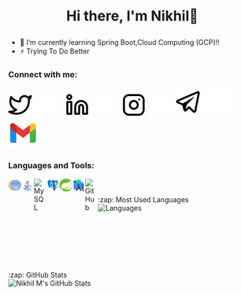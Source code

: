 #  <p align="center">Hi there, I'm Nikhil👋 </p>

- 🌱 I’m currently learning Spring Boot,Cloud Computing (GCP)!!
- ⚡ Trying To Do Better

###  Connect with me:

[![website](./img/twitter-light.svg)](https://twitter.com/Nikhil_M2000#gh-light-mode-only)
[![website](./img/twitter-dark.svg)](https://twitter.com/Nikhil_M2000#gh-dark-mode-only)
&nbsp;&nbsp;
[![website](img/linkedin-light.svg)](https://www.linkedin.com/in/nikhil-m-07ba321ba#gh-light-mode-only)
[![website](./img/linkedin-dark.svg)](https://www.linkedin.com/in/nikhil-m-07ba321ba#gh-dark-mode-only)
&nbsp;&nbsp;
[![website](./img/instagram-light.svg)](https://instagram.com/ig__nikhilm#gh-light-mode-only)
[![website](./img/instagram-dark.svg)](https://instagram.com/ig__nikhilm#gh-dark-mode-only)
[![website](./img/telegram.svg)](https://t.me/Nikhil_M2000#gh-light-mode-only)
[![website](./img/telegram_light1.svg)](https://t.me/Nikhil_M2000#gh-dark-mode-only)
[![website](./img/gmail.svg)](https://mail.google.com/mail/u/0/?fs=1&to=nikhilcs2000m@gmail.com&tf=cm)

### Languages and Tools:

<img align="left" alt="Eclipse" width="26px" src="./img/eclipse.svg"/>
<img align="left" alt="Java" width="26px" src="./img/java.svg" />
<img align="left" alt="MySQL" width="26px" src="https://cdn.jsdelivr.net/gh/devicons/devicon/icons/mysql/mysql-original.svg" />
<img align="left" alt="PostgreSql" width="26px" src="./img/postgresql.svg"  />
<img align="left" alt="Spring" width="26px" src="./img/spring.svg"  />
<img align="left" alt="Android Studio" width="26px" src="./img/android.svg"  />
<img align="left" alt="GitHub" width="26px" src="https://user-images.githubusercontent.com/3369400/139447912-e0f43f33-6d9f-45f8-be46-2df5bbc91289.png" />

<br />
<br />
<summary>:zap: Most Used Languages</summary>
 <img align="left" alt="Languages" src="https://github-readme-stats.vercel.app/api/top-langs/?username=Nikhilm2000&layout=compact" />
 <br />
<br />
<br />
<br />
<br/>
<br/>

<br/>
<br/>

  <summary>:zap: GitHub Stats</summary>
  <img align="left" alt="Nikhil M's GitHub Stats" src="https://github-readme-stats.vercel.app/api?username=Nikhilm2000&show_icons=true&hide_border=false&title_color=ff652f&icon_color=FFE400&bg_color=09131B&text_color=ffffff&border_color=0c1a25" />


